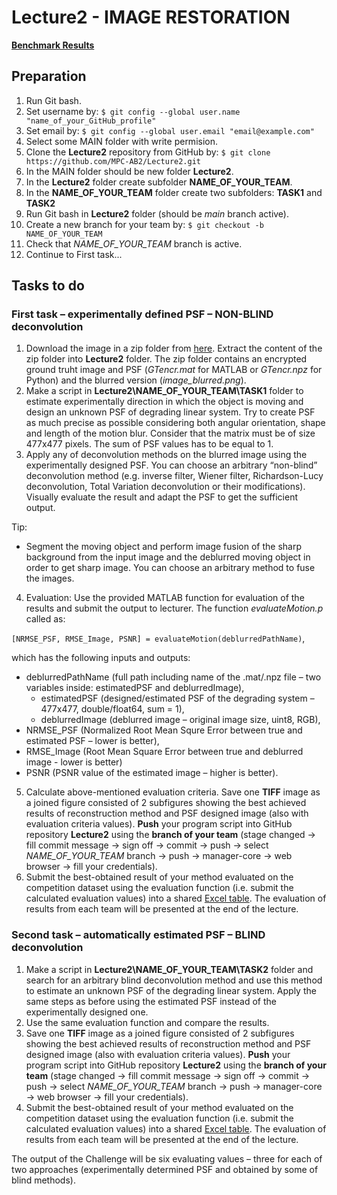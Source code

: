 # Lecture2 - IMAGE RESTORATION

[**Benchmark Results**](https://moodle.vut.cz/pluginfile.php/403660/mod_resource/content/1/Lecture2_BenchmarkRestoration.pdf)

## Preparation

1. Run Git bash.
2. Set username by: `$ git config --global user.name "name_of_your_GitHub_profile"`
3. Set email by: `$ git config --global user.email "email@example.com"`
4. Select some MAIN folder with write permision.
5. Clone the **Lecture2** repository from GitHub by: `$ git clone https://github.com/MPC-AB2/Lecture2.git`
6. In the MAIN folder should be new folder **Lecture2**.
7. In the **Lecture2** folder create subfolder **NAME_OF_YOUR_TEAM**.
8. In the **NAME_OF_YOUR_TEAM** folder create two subfolders: **TASK1** and **TASK2**
9. Run Git bash in **Lecture2** folder (should be *main* branch active).
10. Create a new branch for your team by: `$ git checkout -b NAME_OF_YOUR_TEAM`
11. Check that  *NAME_OF_YOUR_TEAM* branch is active.
12. Continue to First task...

## Tasks to do

### First task – experimentally defined PSF – NON-BLIND deconvolution

1. Download the image in a zip folder from [here](https://www.vut.cz/www_base/vutdisk.php?i=284634ab51). Extract the content of the zip folder into **Lecture2** folder. The zip folder contains an encrypted ground truht image and PSF (*GTencr.mat* for MATLAB or *GTencr.npz* for Python) and the blurred version (*image_blurred.png*).
2. Make a script in **Lecture2\NAME_OF_YOUR_TEAM\TASK1** folder to estimate experimentally direction in which the object is moving and design an unknown PSF of degrading linear system. Try to create PSF as much precise as possible considering both angular orientation, shape and length of the motion blur. Consider that the matrix must be of size 477x477 pixels. The sum of PSF values has to be equal to 1.
3. Apply any of deconvolution methods on the blurred image using the experimentally designed PSF. You can choose an arbitrary “non-blind” deconvolution method (e.g. inverse filter, Wiener filter, Richardson-Lucy deconvolution, Total Variation deconvolution or their modifications). Visually evaluate the result and adapt the PSF to get the sufficient output.

Tip:
* Segment the moving object and perform image fusion of the sharp background from the input image and the deblurred moving object in order to get sharp image. You can choose an arbitrary method to fuse the images.

4. Evaluation:
Use the provided MATLAB function for evaluation of the results and submit the output to lecturer. The function *evaluateMotion.p* called as:

`[NRMSE_PSF, RMSE_Image, PSNR] = evaluateMotion(deblurredPathName)`,

which has the following inputs and outputs:
* deblurredPathName (full path including name of the .mat/.npz file – two variables inside: estimatedPSF and deblurredImage),
  * estimatedPSF (designed/estimated PSF of the degrading system – 477x477, double/float64, sum = 1),
  * deblurredImage (deblurred image – original image size, uint8, RGB),
* NRMSE_PSF (Normalized Root Mean Squre Error between true and estimated PSF – lower is better),
* RMSE_Image (Root Mean Square Error between true and deblurred image - lower is better)
* PSNR (PSNR value of the estimated image – higher is better).

5. Calculate above-mentioned evaluation criteria. Save one **TIFF** image as a joined figure consisted of 2 subfigures showing the best achieved results of reconstruction method and PSF designed image (also with evaluation criteria values). **Push** your program script into GitHub repository **Lecture2** using the **branch of your team** (stage changed -> fill commit message -> sign off -> commit -> push -> select *NAME_OF_YOUR_TEAM* branch -> push -> manager-core -> web browser -> fill your credentials).
6. Submit the best-obtained result of your method evaluated on the competition dataset using the evaluation function (i.e. submit the calculated evaluation values) into a shared [Excel table](https://docs.google.com/spreadsheets/d/1Dcqqtwp8hEBAzghURJAHd9Jq7d0nSY__/edit?usp=sharing&ouid=112211468254352441667&rtpof=true&sd=true). The evaluation of results from each team will be presented at the end of the lecture.

### Second task – automatically estimated PSF – BLIND deconvolution

1. Make a script in **Lecture2\NAME_OF_YOUR_TEAM\TASK2** folder and search for an arbitrary blind deconvolution method and use this method to estimate an unknown PSF of the degrading linear system. Apply the same steps as before using the estimated PSF instead of the experimentally designed one.
2. Use the same evaluation function and compare the results.
3. Save one **TIFF** image as a joined figure consisted of 2 subfigures showing the best achieved results of reconstruction method and PSF designed image (also with evaluation criteria values). **Push** your program script into GitHub repository **Lecture2** using the **branch of your team** (stage changed -> fill commit message -> sign off -> commit -> push -> select *NAME_OF_YOUR_TEAM* branch -> push -> manager-core -> web browser -> fill your credentials).
4. Submit the best-obtained result of your method evaluated on the competition dataset using the evaluation function (i.e. submit the calculated evaluation values) into a shared [Excel table](https://docs.google.com/spreadsheets/d/1Dcqqtwp8hEBAzghURJAHd9Jq7d0nSY__/edit?usp=sharing&ouid=112211468254352441667&rtpof=true&sd=true). The evaluation of results from each team will be presented at the end of the lecture.

The output of the Challenge will be six evaluating values – three for each of two approaches (experimentally determined PSF and obtained by some of blind methods).

